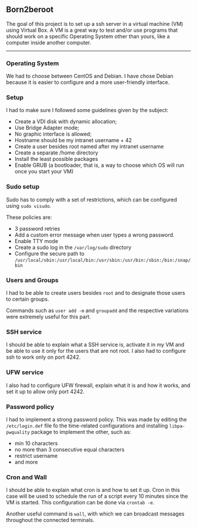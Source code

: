 ## Born2beroot

The goal of this project is to set up a ssh server in a virtual machine (VM) using Virtual Box.
A VM is a great way to test and/or use programs that should work on a specific Operating System other than yours, like a computer inside another computer.

---

<h3> Operating System </h3>

We had to choose between CentOS and Debian. I have chose Debian because it is easier to configure and a more user-friendly interface.



<h3> Setup </h3>

I had to make sure I followed some guidelines given by the subject:

- Create a VDI disk with dynamic allocation;
- Use Bridge Adapter mode;
- No graphic interface is allowed;
- Hostname should be my intranet username + 42
- Create a user besides root named after my intranet username
- Create a separate /home directory
- Install the least possible packages
- Enable GRUB (a bootloader, that is, a way to choose which OS will run once you start your VM)



<h3> Sudo setup </h3>

Sudo has to comply with a set of restrictions, which can be configured using ```sudo visudo```.

These policies are:
- 3 password retries
- Add a custom error message when user types a wrong password.
- Enable TTY mode
- Create a sudo log in the ```/var/log/sudo``` directory
- Configure the secure path to ```/usr/local/sbin:/usr/local/bin:/usr/sbin:/usr/bin:/sbin:/bin:/snap/bin```


<h3> Users and Groups </h3>

I had to be able to create users besides ```root``` and to designate those users to certain groups.

Commands such as ```user add -m``` and ```groupadd``` and the respective variations were extremely useful for this part.

<h3> SSH service </h3>

I should be able to explain what a SSH service is, activate it in my VM and be able to use it only for the users that are not root. I also had to configure ssh to work only on port 4242.

<h3> UFW service </h3>

I also had to configure UFW firewall, explain what it is and how it works, and set it up to allow only port 4242.

<h3> Password policy </h3>

I had to implement a strong password policy. This was made by editing the ```/etc/login.def``` file fo the time-related configurations and installing ```libpa-pwquality``` package to implement the other, such as:

- min 10 characters
- no more than 3 consecutive equal characters
- restrict username
- and more

<h3> Cron and Wall </h3>

I should be able to explain what cron is and how to set it up. Cron in this case will be used to schedule the run of a script every 10 minutes since the VM is started. This configuration can be done via ```crontab -e```.

Another useful command is ```wall```, with which we can broadcast messages throughout the connected terminals.